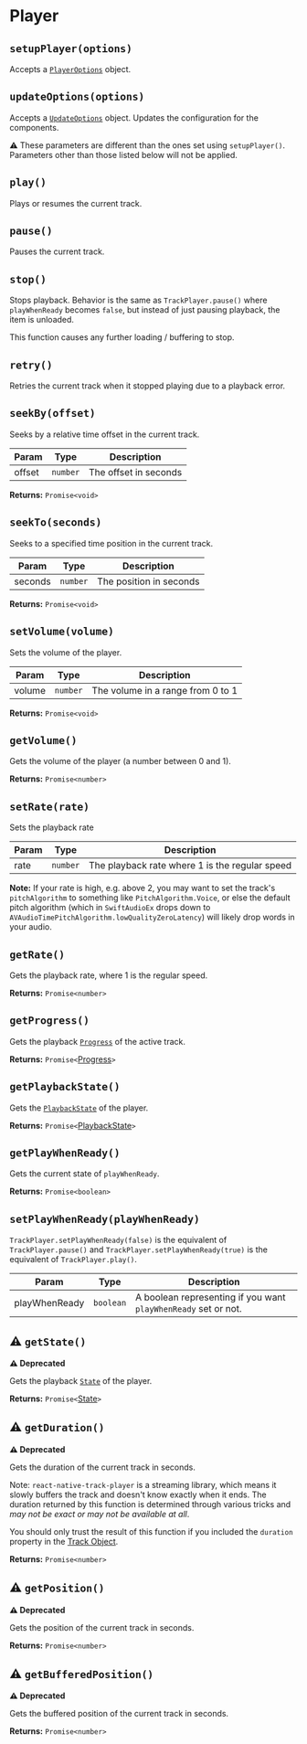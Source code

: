 # Player

## `setupPlayer(options)`

Accepts a [`PlayerOptions`](../objects/player-options.md) object.

## `updateOptions(options)`

Accepts a [`UpdateOptions`](../objects/update-options.md) object. Updates
the configuration for the components.


⚠️ These parameters are different than the ones set using `setupPlayer()`.
Parameters other than those listed below will not be applied.

## `play()`

Plays or resumes the current track.

## `pause()`

Pauses the current track.

## `stop()`

Stops playback. Behavior is the same as `TrackPlayer.pause()` where
`playWhenReady` becomes `false`, but instead of just pausing playback, the item
is unloaded.

This function causes any further loading / buffering to stop.

## `retry()`

Retries the current track when it stopped playing due to a playback error.

## `seekBy(offset)`

Seeks by a relative time offset in the current track.

| Param   | Type     | Description             |
| ------- | -------- | ----------------------- |
| offset | `number` | The offset in seconds |

**Returns:** `Promise<void>`

## `seekTo(seconds)`

Seeks to a specified time position in the current track.

| Param   | Type     | Description             |
| ------- | -------- | ----------------------- |
| seconds | `number` | The position in seconds |

**Returns:** `Promise<void>`

## `setVolume(volume)`

Sets the volume of the player.

| Param  | Type     | Description                       |
| ------ | -------- | --------------------------------- |
| volume | `number` | The volume in a range from 0 to 1 |

**Returns:** `Promise<void>`

## `getVolume()`

Gets the volume of the player (a number between 0 and 1).

**Returns:** `Promise<number>`

## `setRate(rate)`
Sets the playback rate

| Param  | Type     | Description                       |
| ------ | -------- | --------------------------------- |
| rate   | `number` | The playback rate where 1 is the regular speed |

**Note:** If your rate is high, e.g. above 2, you may want to set the track's `pitchAlgorithm` to something like `PitchAlgorithm.Voice`, or else the default pitch algorithm (which in `SwiftAudioEx` drops down to `AVAudioTimePitchAlgorithm.lowQualityZeroLatency`) will likely
drop words in your audio.

## `getRate()`

Gets the playback rate, where 1 is the regular speed.

**Returns:** `Promise<number>`

## `getProgress()`

Gets the playback [`Progress`](../objects/progress.md) of the active track.

**Returns:** `Promise<`[Progress](../objects/progress.md)`>`

## `getPlaybackState()`

Gets the [`PlaybackState`](../objects/playback-state.md) of the player.

**Returns:** `Promise<`[PlaybackState](../objects/playback-state.md)`>`

## `getPlayWhenReady()`

Gets the current state of `playWhenReady`.

**Returns:** `Promise<boolean>`

## `setPlayWhenReady(playWhenReady)`

`TrackPlayer.setPlayWhenReady(false)` is the equivalent of `TrackPlayer.pause()`
and `TrackPlayer.setPlayWhenReady(true)` is the equivalent of
`TrackPlayer.play()`.

| Param  | Type     | Description                       |
| ------ | -------- | --------------------------------- |
| playWhenReady | `boolean` | A boolean representing if you want `playWhenReady` set or not. |

## ⚠️ `getState()`

**⚠️ Deprecated**

Gets the playback [`State`](../constants/state.md) of the player.

**Returns:** `Promise<`[State](../constants/state.md)`>`


## ⚠️ `getDuration()`

**⚠️ Deprecated**

Gets the duration of the current track in seconds.

Note: `react-native-track-player` is a streaming library, which means it slowly buffers the track and doesn't know exactly when it ends.
The duration returned by this function is determined through various tricks and *may not be exact or may not be available at all*.

You should only trust the result of this function if you included the `duration` property in the [Track Object](../objects/track.md).

**Returns:** `Promise<number>`

## ⚠️ `getPosition()`

**⚠️ Deprecated**

Gets the position of the current track in seconds.

**Returns:** `Promise<number>`

## ⚠️ `getBufferedPosition()`

**⚠️ Deprecated**

Gets the buffered position of the current track in seconds.

**Returns:** `Promise<number>`
